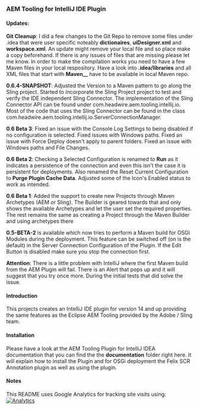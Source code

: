 ### AEM Tooling for IntelliJ IDE Plugin

#### Updates:

**Git Cleanup**: I did a few changes to the Git Repo to remove some files under .idea that were user specific noteably
**dictionaires**, **uiDesigner.xml** and **workspace.xml**. An update might remove your local file and so place make
a copy beforehand. If there is any issues of files that are missing please let me know.
In order to make the compilation works you need to have a few Maven files in your local respository. Have a look into
**.idea/libraries** and all XML files that start with **Maven__** have to be available in local Maven repo.

**0.6.4-SNAPSHOT**: Adjusted the Version to a Maven pattern to go along the Sling project.
Started to incorporate the Sling Project project to test and verify the IDE independent Sling Connector.
The implementation of the Sling Connector API can be found under com.headwire.aem.tooling.intellij.io.
Most of the code that uses the Sling Connector can be found in the class
com.headwire.aem.tooling.intellij.io.ServerConnectionManager.

**0.6 Beta 3**: Fixed an issue with the Console Log Settings to being disabled if no configuration is selected.
Fixed issues with Windows paths. Fixed an issue with Force Deploy doesn't apply to parent folders.
Fixed an issue with Windows paths and File Changes.

**0.6 Beta 2**: Checking a Selected Configuration is renamed to **Run** as it indicates a persistence of the connection
and even this isn't the case it is persistent for deployments.
Also renamed the Reset Current Configuration to **Purge Plugin Cache Data**.
Adjusted some of the Icon's Enabled status to work as intended.

**0.6 Beta 1**: Added the support to create new Projects through Maven Archetypes (AEM or Sling). The Builder
is geared towards that and only shows the available Archetypes and let the user set the
required properties. The rest remains the same as creating a Project through the Maven Builder
and using archetypes there

**0.5-BETA-2** is available which now tries to perform a Maven build for OSGi Modules during the deployment. This feature
can be switched off (on is the default) in the Server Connection Configuration of the Plugin. If the Edit Button is
disabled make sure you stop the connection first.

**Attention**: There is a little problem with IntelliJ where the first Maven build from the AEM Plugin will fail. There
is an Alert that pops up and it will suggest that you try once more. During the initial tests that did solve the issue.

#### Introduction

This projects creates an IntelliJ IDE plugin for version 14 and up providing the same features as the Eclipse AEM Tooling provided by the Adobe / Sling team.

#### Installation

Please have a look at the AEM Tooling Plugin for IntelliJ IDEA documentation that you can find the the **documentation** folder right here. It will explain how to install the Plugin and for OSGi deployment the Felix SCR Annotation plugin as well as using the plugin.

#### Notes

This README uses Google Analytics for tracking site visits using: [![Analytics](https://ga-beacon.appspot.com/UA-72395016-3/headwirecom/aem-ide-tooling-4-intellij/readme)](https://github.com/igrigorik/ga-beacon)